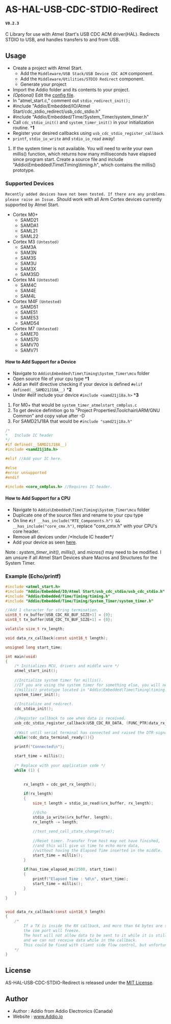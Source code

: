 # AS-HAL-USB-CDC-STDIO-Redirect
#### `V0.2.3`

C Library for use with Atmel Start's USB CDC ACM driver(HAL). 
Redirects STDIO to USB, and handles transfers to and from USB.

## Usage

- Create a project with Atmel Start.
  - Add the `Middleware/USB Stack/USB Device CDC ACM` component.
  - Add the `Middleware/Utilities/STDIO Redirect` component.
  - Generate your project
- Import the Addio folder and its contents to your project.
- _(Optional)_ Edit the [config file](https://github.com/AddioElectronics/AS-HAL-USB-CDC-STDIO-Redirect/blob/master/Addio/Embedded/IO/Atmel%20Start/usb_cdc_stdio/usb_cdc_stdio_config.h).
- In "atmel_start.c," comment out `stdio_redirect_init();`
- #include "Addio/Embedded/IO/Atmel Start/cdc_stdio_redirect/usb_cdc_stdio.h"
- #include "Addio/Embedded/Time/System_Timer/system_timer.h"
- Call `cdc_stdio_init()` and `system_timer_init()` in your initialization routine. ***1**
- Register your desired callbacks using `usb_cdc_stdio_register_callback`
- `printf`, `stdio_io_write` and `stdio_io_read`  away!

1. If the system timer is not available. You will need to write your own millis() function, which returns how many milliseconds have elapsed since program start.
 Create a source file and include "Addio\Embedded\Time\Timing\timing.h", which contains the millis() prototype.

### Supported Devices
`Recently added devices have not been tested. If there are any problems please raise an Issue.`
Should work with all Arm Cortex devices currently supported by Atmel Start.
- Cortex M0+
    - SAMD21
    - SAMDA1
    - SAML21
    - SAML22
- Cortex M3 `(Untested)`
    - SAM3A
    - SAM3N
    - SAM3S
    - SAM3U
    - SAM3X
    - SAM3SD
- Cortex M4 `(Untested)`
    - SAM4C
    - SAM4E
    - SAM4L
- Cortex M4F `(Untested)`
    - SAMD51
    - SAME51
    - SAME53
    - SAMD54
- Cortex M7 `(Untested)`
    - SAME70
    - SAMS70
    - SAMV70
    - SAMV71

#### How to Add Support for a Device
- Navigate to `Addio\Embedded\Time\Timing\System_Timer\mcu` folder
- Open source file of your cpu type ***1** 
- Add an #elif directive checking if your device is defined `#elif defined(__SAMD21J18A__)` ***2**
- Under #elif include your device `#include <samd21j18a.h>` ***3**

1. For M0+ that would be `system_timer_atmelstart_cm0plus.c`
2. To get device definition go to "Project Properties\Toolchain\ARM/GNU Common" and copy value after -D
3. For SAMD21J18A that would be `#include "samd21j18a.h"`

``` C
/*
*	Include IC header
*/
#if defined(__SAMD21J18A__)
#include <samd21j18a.h>

#elif //Add your IC here.

#else
#error unsupported
#endif

#include <core_cm0plus.h> //Requires IC header.
```

#### How to Add Support for a CPU
- Navigate to `Addio\Embedded\Time\Timing\System_Timer\mcu` folder
- Duplicate one of the source files and rename to your cpu type
- On line `#if __has_include("RTE_Components.h") && __has_include("core_cmx.h")`, replace "core_cmx.h" with your CPU's core header.
- Remove all devices under /\*Include IC header\*/
- Add your device as seen [here](#####How-to-Add-Support-for-a-Device). 

Note : *system_timer_init()*, *millis()*, and *micros()* may need to be modified. I am unsure if all Atmel Start Devices share Macros and Structures for the System Timer.

### Example (Echo/printf)

``` C
#include <atmel_start.h>
#include "Addio/Embedded/IO/Atmel Start/usb_cdc_stdio/usb_cdc_stdio.h"
#include "Addio/Embedded/Time/Timing/timing.h"
#include "Addio/Embedded/Time/Timing/System_Timer/system_timer.h"

//Add 1 character for string termination.
uint8_t rx_buffer[USB_CDC_RX_BUF_SIZE+1] = {0};
uint8_t tx_buffer[USB_CDC_TX_BUF_SIZE+1] = {0};

volatile size_t rx_length;

void data_rx_callback(const uint16_t length);

unsigned long start_time;

int main(void)
{
	/* Initializes MCU, drivers and middle ware */
	atmel_start_init();
	
	//Initialize system timer for millis().
	//If you are using the system timer for something else, you will need to create your own millis() function.
	//millis() prototype located in "Addio\Embedded\Time\Timing\timing.h"
	system_timer_init();
	
	//Initialize and redirect.
	cdc_stdio_init();
	
	//Register callback to see when data is received.
	usb_cdc_stdio_register_callback(USB_CDC_RX_DATA, (FUNC_PTR)data_rx_callback);	
	
	//Wait until serial terminal has connected and raised the DTR signal
	while(!cdc_data_terminal_ready()){}
	
	printf("Connected\n");

	start_time = millis();
	
	/* Replace with your application code */
	while (1) {
		

		rx_length = cdc_get_rx_length();
		
		if(rx_length)
		{
			size_t length = stdio_io_read(&rx_buffer, rx_length);

			//Echo
			stdio_io_write(&rx_buffer, length);
			rx_length -= length;
		
			//test_send_call_state_change(true);
			
			//Reset timer. Transfer from host may not have finished,
			//and this will give us time to echo more data, 
			//without having the Elapsed Time inserted in the middle.
			start_time = millis();
		}
		
		if(has_time_elapsed_ms(2500, start_time))
		{
			printf("Elapsed Time : %d\n", start_time);
			start_time = millis();
		}
	}
}


void data_rx_callback(const uint16_t length)
{
	/*
		If a TX is inside the RX callback, and more than 64 bytes are sent from the host,
		the com port will freeze. 
		The host will not allow data to be sent to it while it is still trying to send data,
		and we can not receive data while in the callback.
		This could be fixed with client side flow control, but unfortunately the HAL CDC ACM does not support it.
	*/
}
```

## License

AS-HAL-USB-CDC-STDIO-Redirect is released under the [MIT License](http://www.opensource.org/licenses/MIT).

## Author

- Author : Addio from Addio Electronics (Canada)
- Website : www.Addio.io
